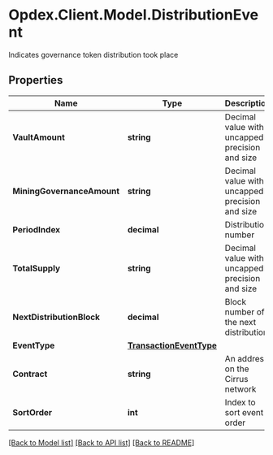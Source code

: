 # Opdex.Client.Model.DistributionEvent
Indicates governance token distribution took place

## Properties

Name | Type | Description | Notes
------------ | ------------- | ------------- | -------------
**VaultAmount** | **string** | Decimal value with uncapped precision and size | [optional] 
**MiningGovernanceAmount** | **string** | Decimal value with uncapped precision and size | [optional] 
**PeriodIndex** | **decimal** | Distribution number | [optional] 
**TotalSupply** | **string** | Decimal value with uncapped precision and size | [optional] 
**NextDistributionBlock** | **decimal** | Block number of the next distribution | [optional] 
**EventType** | [**TransactionEventType**](TransactionEventType.md) |  | [optional] 
**Contract** | **string** | An address on the Cirrus network | [optional] 
**SortOrder** | **int** | Index to sort event order | [optional] 

[[Back to Model list]](../README.md#documentation-for-models) [[Back to API list]](../README.md#documentation-for-api-endpoints) [[Back to README]](../README.md)

